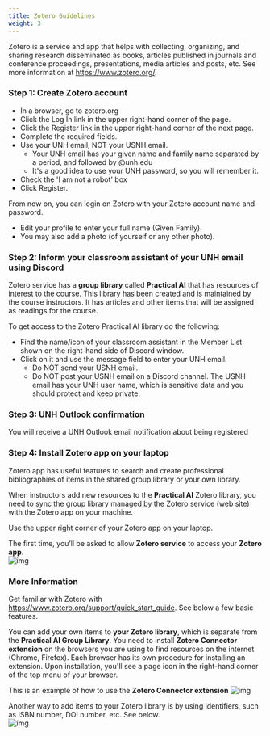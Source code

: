 ```yaml
---
title: Zotero Guidelines
weight: 3
---
```


Zotero is a service and app that helps with collecting, organizing, and sharing research disseminated as books, articles published in journals and conference proceedings, presentations, media articles and posts, etc. See more information at https://www.zotero.org/.

### Step 1: Create Zotero account 
- In a browser, go to zotero.org 
- Click the Log In link in the upper right-hand corner of the page. 
- Click the Register link in the upper right-hand corner of the next page. 
- Complete the required fields. 
- Use your UNH email, NOT your USNH email.  
    - Your UNH email has your given name and family name separated by a period, and followed by @unh.edu 
    -  It's a good idea to use your UNH password, so you will remember it.  
- Check the 'I am not a robot' box 
- Click Register. 

From now on, you can login on Zotero with your Zotero account name and password.  
- Edit your profile to enter your full name (Given Family). 
- You may also add a photo (of yourself or any other photo). 

### Step 2: Inform your classroom assistant of your UNH email using Discord 
Zotero service has a **group library** called **Practical AI** that has resources of interest to the course. This library has been created and is maintained by the course instructors. It has articles and other items that will be assigned as readings for the course.  

To get access to the Zotero Practical AI library do the following: 

- Find the name/icon of your classroom assistant in the Member List shown on the right-hand side of Discord window.  
- Click on it and use the message field to enter your UNH email.    
    - Do NOT send your USNH email. 
    - Do NOT post your USNH email on a Discord channel. The USNH email has your UNH user name, which is sensitive data and you should protect and keep private. 

### Step 3: UNH Outlook confirmation 
You will receive a UNH Outlook email notification about being registered 

### Step 4: Install Zotero app on your laptop 
Zotero app has useful features to search and create professional bibliographies of items in the shared group library or your own library.  

When instructors add new resources to the **Practical AI** Zotero library, you need to sync the group library managed by the Zotero service (web site) with the Zotero app on your machine.  

Use the upper right corner of your Zotero app on your laptop.  

The first time, you’ll be asked to allow **Zotero service** to access your **Zotero app**.  
![img](zotero-1.png)

### More Information 
Get familiar with Zotero with https://www.zotero.org/support/quick_start_guide. See below a few basic features.  

You can add your own items to **your Zotero library**, which is separate from the **Practical AI Group Library**. You need to install **Zotero Connector extension** on the browsers you are using to find resources on the internet (Chrome, Firefox). Each browser has its own procedure for installing an extension. Upon installation, you'll see a page icon in the right-hand corner of the top menu of your browser.  

This is an example of how to use the **Zotero Connector extension** 
![img](zotero-2.png)

Another way to add items to your Zotero library is by using identifiers, such as ISBN number, DOI number, etc. See below.  
![img](zotero-3.png)


 